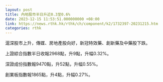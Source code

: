 ```yaml
---
layout: post
title: 內地股市半日升近0.3至0.6%
date: 2023-12-15 11:53:51.000000000 +08:00
link: https://news.rthk.hk/rthk/ch/component/k2/1732397-20231215.htm
categories: rthk
---
```


滬深股市上升，傳媒、房地產股向好，新冠特效藥、創新藥及中藥股下跌。

上證綜合指數半日收報2968點，升9點，升幅0.32%。

深證成份指數報9470點，升52點，升幅0.55%。

創業板指數報1865點，升4點，升幅0.27%。
